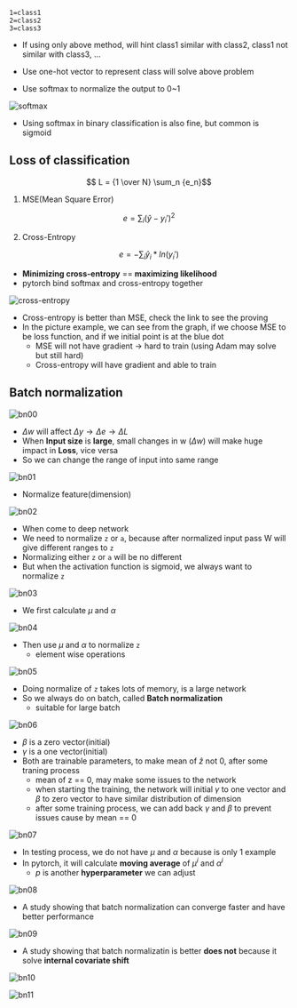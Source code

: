 ```
1=class1 
2=class2
3=class3
```
- If using only above method, will hint class1 similar with class2, class1 not similar with class3, ...

- Use one-hot vector to represent class will solve above problem
- Use softmax to normalize the output to 0~1

![softmax](img/02/loss/softmax.png)
- Using softmax in binary classification is also fine, but common is sigmoid

## Loss of classification

$$ L = {1 \over N} \sum_n {e_n}$$

1. MSE(Mean Square Error)

$$e = \sum_i {(\hat y - y_i')^2} $$

2. Cross-Entropy

$$e = - \sum_i {\hat y_i *ln(y_i') }$$

- **Minimizing cross-entropy** == **maximizing likelihood**
- pytorch bind softmax and cross-entropy together

![cross-entropy](img/02/loss/cross-entropy.png)
- Cross-entropy is better than MSE, check the link to see the proving
- In the picture example, we can see from the graph, if we choose MSE to be loss function, and if we initial point is at the blue dot
    - MSE will not have gradient -> hard to train (using Adam may solve but still hard)
    - Cross-entropy will have gradient and able to train

## Batch normalization

![bn00](img/02/B_Norm/bn00.png)
- $\Delta w$ will affect $\Delta y \to \Delta e \to \Delta L$ 
- When **Input size** is **large**, small changes in w ($\Delta w$) will make huge impact in **Loss**, vice versa
- So we can change the range of input into same range


![bn01](img/02/B_Norm/bn01.png)
- Normalize feature(dimension)

![bn02](img/02/B_Norm/bn02.png)
- When come to deep network
- We need to normalize `z` or `a`, because after normalized input pass W will give different ranges to `z`
- Normalizing either `z` or `a` will be no different
- But when the activation function is sigmoid, we always want to normalize `z`


![bn03](img/02/B_Norm/bn03.png)
- We first calculate $\mu$ and $\alpha$

![bn04](img/02/B_Norm/bn04.png)
- Then use $\mu$ and $\alpha$ to normalize `z`
    - element wise operations

![bn05](img/02/B_Norm/bn05.png)
- Doing normalize of `z` takes lots of memory, is a large network
- So we always do on batch, called **Batch normalization**
    - suitable for large batch

![bn06](img/02/B_Norm/bn06.png)
- $\beta$ is a zero vector(initial)
- $\gamma$ is a one vector(initial)
- Both are trainable parameters, to make mean of $\hat z$ not 0, after some traning process
    - mean of z == 0, may make some issues to the network
    - when starting the training, the network will initial $\gamma$ to one vector and $\beta$ to zero vector to have similar distribution of dimension
    - after some training process, we can add back $\gamma$ and $\beta$ to prevent issues cause by mean == 0

![bn07](img/02/B_Norm/bn07.png)
- In testing process, we do not have $\mu$ and $\alpha$ because is only 1 example
- In pytorch, it will calculate **moving average** of $\mu ^i$ and $\alpha ^i$
    - $p$ is another **hyperparameter** we can adjust

![bn08](img/02/B_Norm/bn08.png)
- A study showing that batch normalization can converge faster and have better performance

![bn09](img/02/B_Norm/bn09.png)
- A study showing that batch normalizatin is better **does not** because it solve **internal covariate shift**

![bn10](img/02/B_Norm/bn10.png)

![bn11](img/02/B_Norm/bn11.png)